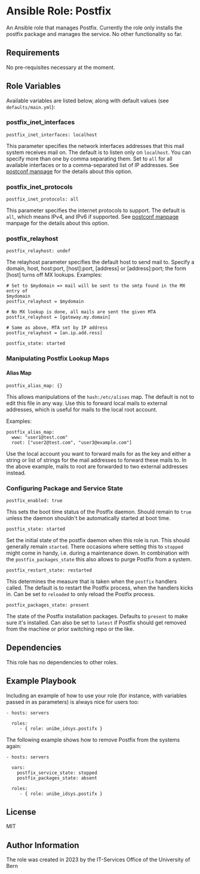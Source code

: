 # Ansible Role: Postfix

An Ansible role that manages Postfix. Currently the role only installs the
postfix package and manages the service. No other functionality so far.

## Requirements

No pre-requisites necessary at the moment.

## Role Variables

Available variables are listed below, along with default values (see `defaults/main.yml`):

### postfix_inet_interfaces

    postfix_inet_interfaces: localhost

This parameter specifies the network interfaces addresses that this mail system
receives mail on. The default is to listen only on `localhost`. You can specify
more than one by comma separating them. Set to `all` for all available
interfaces or to a comma-separated list of IP addresses. See [postconf
manpage](https://www.postfix.org/postconf.5.html#inet_interfaces) for the
details about this option.

### postfix_inet_protocols

    postfix_inet_protocols: all

This parameter specifies the internet protocols to support. The default is
`all`, which means IPv4, and IPv6 if supported. See [postconf
manpage](https://www.postfix.org/postconf.5.html#inet_protocols) manpage for the
details about this option.

### postfix_relayhost

    postfix_relayhost: undef

The relayhost parameter specifies the default host to send mail to. Specify a
domain, host, host:port, [host]:port, [address] or [address]:port; the form
[host] turns off MX lookups. Examples:

    # Set to $mydomain => mail will be sent to the smtp found in the MX entry of
    $mydomain
    postfix_relayhost = $mydomain

    # No MX lookup is done, all mails are sent the given MTA
    postfix_relayhost = [gateway.my.domain]

    # Same as above, MTA set by IP address
    postfix_relayhost = [an.ip.add.ress]

    postfix_state: started

### Manipulating Postfix Lookup Maps

#### Alias Map

    postfix_alias_map: {}

This allows manipulations of the `hash:/etc/alises` map. The default is not to edit
this file in any way. Use this to forward local mails to external addresses,
which is useful for mails to the local root account.

Examples:

    postfix_alias_map:
      www: "user1@test.com"
      root: ["user2@test.com", "user3@example.com"]

Use the local account you want to forward mails for as the key and either a
string or list of strings for the mail addresses to forward these mails to. In
the above example, mails to root are forwarded to two external addresses instead.

### Configuring Package and Service State

    postfix_enabled: true

This sets the boot time status of the Postfix daemon. Should remain to `true`
unless the daemon shouldn't be automatically started at boot time.

    postfix_state: started

Set the initial state of the postfix daemon when this role is run. This should
generally remain `started`. There occasions where setting this to `stopped`
might come in handy, i.e. during a maintenance down. In combination with the
`postfix_packages_state` this also allows to purge Postfix from a system.

    postfix_restart_state: restarted

This determines the measure that is taken when the `postfix` handlers
called. The default is to restart the Postfix process, when the handlers kicks
in. Can be set to `reloaded` to only reload the Postfix process.

    postfix_packages_state: present

The state of the Postfix installation packages. Defaults to `present` to make
sure it's installed. Can also be set to `latest` if Postfix should get removed
from the machine or prior switching repo or the like.

## Dependencies

This role has no dependencies to other roles.

## Example Playbook

Including an example of how to use your role (for instance, with variables
passed in as parameters) is always nice for users too:

    - hosts: servers

      roles:
         - { role: unibe_idsys.postifx }

<!-- add an example which illustrate a standard usage internally? -->

The following example shows how to remove Postfix from the systems again:

    - hosts: servers

      vars:
        postfix_service_state: stopped
        postfix_packages_state: absent

      roles:
         - { role: unibe_idsys.postifx }

## License

MIT

## Author Information

The role was created in 2023 by the IT-Services Office of the University of Bern
